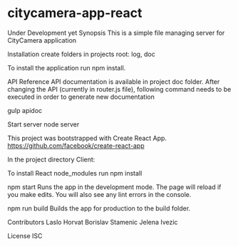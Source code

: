 # citycamera-app-react

Under Development yet
Synopsis
This is a simple file managing server for CityCamera application

Installation
create folders in projects root: log, doc

To install the application run npm install.

API Reference
API documentation is available in project doc folder. After changing the API (currently in router.js file), following command needs to be executed in order to generate new documentation

gulp apidoc

Start server
node server

This project was bootstrapped with Create React App.
https://github.com/facebook/create-react-app

In the project directory Client:

To install React node_modules run npm install

npm start
Runs the app in the development mode.
The page will reload if you make edits.
You will also see any lint errors in the console.

npm run build
Builds the app for production to the build folder.

Contributors
Laslo Horvat Borislav Stamenic Jelena Ivezic

License
ISC

